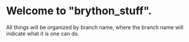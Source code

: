 # Welcome to "brython_stuff".

All things will be organized by branch name, where the branch name will indicate what it is one can do.
